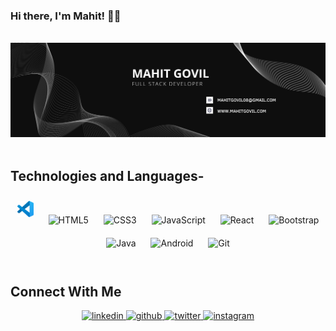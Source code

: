 ### Hi there, I'm Mahit! 👋🏻

<br>
<img src="https://github.com/mahitgovil/mahitgovil/blob/main/Assets/cover.png" alt="Mahit Govil">
<br>
<!-- ![top-langs](https://github-readme-stats.vercel.app/api/top-langs?username=mahitgovil&show_icons=true&theme=radical)
![github stats](https://github-readme-stats.vercel.app/api?username=mahitgovil&show_icons=true&theme=radical) -->

<br>

## Technologies and Languages-

<div align="center">  
<img style="margin: 10px" src="https://github.com/devicons/devicon/blob/v2.16.0/icons/vscode/vscode-original.svg" alt="vs-code" height="26px" /> 
<img style="margin: 10px" src="https://profilinator.rishav.dev/skills-assets/html5-original-wordmark.svg" alt="HTML5" height="26px" />
<img style="margin: 10px" src="https://profilinator.rishav.dev/skills-assets/css3-original-wordmark.svg" alt="CSS3" height="26px" /> 
<img style="margin: 10px" src="https://profilinator.rishav.dev/skills-assets/javascript-original.svg" alt="JavaScript" height="26px" />  
<img style="margin: 10px" src="https://profilinator.rishav.dev/skills-assets/react-original-wordmark.svg" alt="React" height="26px" />  
<img style="margin: 10px" src="https://profilinator.rishav.dev/skills-assets/bootstrap-plain.svg" alt="Bootstrap" height="26px" />   
<img style="margin: 10px" src="https://profilinator.rishav.dev/skills-assets/java-original-wordmark.svg" alt="Java" height="26px" />  
<img style="margin: 10px" src="https://profilinator.rishav.dev/skills-assets/android-original-wordmark.svg" alt="Android" height="26px" />  
<img style="margin: 10px" src="https://profilinator.rishav.dev/skills-assets/git-scm-icon.svg" alt="Git" height="26px" />  
</div>

<br/>

## Connect With Me

<div align="center"><a href="https://www.linkedin.com/in/mahitgovil/" target="_blank">
<img src=https://img.shields.io/badge/linkedin-%231E77B5.svg?&style=for-the-badge&logo=linkedin&logoColor=white alt=linkedin style="margin-bottom: 5px;" />
</a>  
<a href="https://github.com/mahitgovil/" target="_blank">
<img src=https://img.shields.io/badge/github-%2324292e.svg?&style=for-the-badge&logo=github&logoColor=white alt=github style="margin-bottom: 5px;" />
</a>
<a href="https://twitter.com/GovilMahit" target="_blank">
<img src=https://img.shields.io/badge/twitter-1DA1F2?style=for-the-badge&logo=twitter&logoColor=white alt=twitter style="margin-bottom: 5px;" />
</a>
<a href="https://instagram.com/" target="_blank">
<img src=https://img.shields.io/badge/instagram-%23000000.svg?&style=for-the-badge&logo=instagram&logoColor=white alt=instagram style="margin-bottom: 5px;" />
</a>

</div>
<!--
Here are some ideas to get you started:

- 🔭 I’m currently working on ...
- 🌱 I’m currently learning ...
- 👯 I’m looking to collaborate on ...
- 🤔 I’m looking for help with ...
- 💬 Ask me about ...
- 📫 How to reach me: ...
- 😄 Pronouns: ...
- ⚡ Fun fact: ...
  -->
